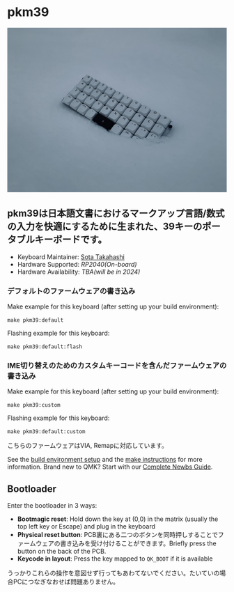 # pkm39

![*Planck-like Keyboard, Minimized for Personal Knowledge Management*.](pkm39.JPEG)

## pkm39は日本語文書におけるマークアップ言語/数式の入力を快適にするために生まれた、39キーのポータブルキーボードです。

* Keyboard Maintainer: [Sota Takahashi](https://github.com/Sahu)
* Hardware Supported: *RP2040(On-board)*
* Hardware Availability: *TBA(will be in 2024)*

### デフォルトのファームウェアの書き込み

Make example for this keyboard (after setting up your build environment):

    make pkm39:default

Flashing example for this keyboard:

    make pkm39:default:flash

### IME切り替えのためのカスタムキーコードを含んだファームウェアの書き込み

Make example for this keyboard (after setting up your build environment):

    make pkm39:custom

Flashing example for this keyboard:

    make pkm39:default:custom

こちらのファームウェアはVIA, Remapに対応しています。

See the [build environment setup](https://docs.qmk.fm/#/getting_started_build_tools) and the [make instructions](https://docs.qmk.fm/#/getting_started_make_guide) for more information. Brand new to QMK? Start with our [Complete Newbs Guide](https://docs.qmk.fm/#/newbs).

## Bootloader

Enter the bootloader in 3 ways:

* **Bootmagic reset**: Hold down the key at (0,0) in the matrix (usually the top left key or Escape) and plug in the keyboard
* **Physical reset button**: PCB裏にある二つのボタンを同時押しすることでファームウェアの書き込みを受け付けることができます。Briefly press the button on the back of the PCB.
* **Keycode in layout**: Press the key mapped to `QK_BOOT` if it is available

うっかりこれらの操作を意図せず行ってもあわてないでください。たいていの場合PCにつなぎなおせば問題ありません。

